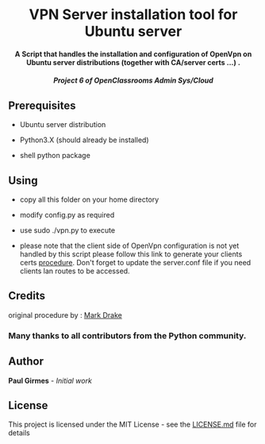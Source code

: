 # <H1 align="center">VPN Server installation tool for Ubuntu server</h1>

<h4 align="center">A Script that handles the installation and configuration of OpenVpn on Ubuntu server distributions (together with CA/server certs ...) .</h4>

<h5 align="center">Project 6 of OpenClassrooms Admin Sys/Cloud<h5>

## Prerequisites

* Ubuntu server distribution

* Python3.X (should already be installed)

* shell python package

## Using

* copy all this folder on your home directory

* modify config.py as required

* use sudo ./vpn.py to execute

* please note that the client side of OpenVpn configuration is not yet handled by this script
please follow this link to generate your clients certs [procedure](https://www.digitalocean.com/community/tutorials/how-to-set-up-an-openvpn-server-on-ubuntu-18-04). Don't forget to update the server.conf file if you need clients lan routes to be accessed.

## Credits

original procedure by :
[Mark Drake](https://www.digitalocean.com/community/users/mdrake)

<h3>Many thanks to all contributors from the Python community.</h3>

## Author

**Paul Girmes** - *Initial work*

## License

This project is licensed under the MIT License - see the [LICENSE.md](LICENSE.md) file for details

